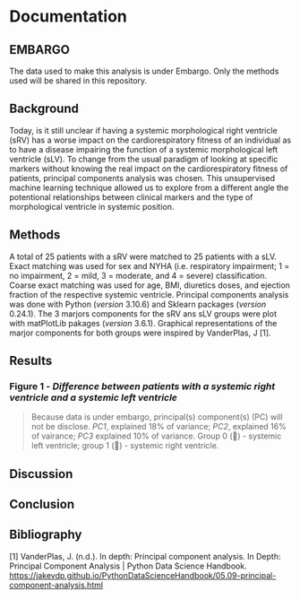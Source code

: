 # Documentation

## **EMBARGO**
The data used to make this analysis is under Embargo. Only the methods used will be shared in this repository.

## Background
Today, is it still unclear if having a systemic morphological right ventricle (sRV) has a worse impact on the cardiorespiratory fitness of an individual as to have a disease impairing the function of a systemic morphological left ventricle (sLV). To change from the usual paradigm of looking at specific markers without knowing the real impact on the cardiorespiratory fitness of patients, principal components analysis was chosen. This unsupervised machine learning technique allowed us to explore from a different angle the potentional relationships between clinical markers and the type of morphological ventricle in systemic position.

## Methods
A total of 25 patients with a sRV were matched to 25 patients with a sLV. Exact matching was used for sex and NYHA (i.e. respiratory impairment; 1 = no impairment, 2 = mild, 3 = moderate, and 4 = severe) classification. Coarse exact matching was used for age, BMI, diuretics doses, and ejection fraction of the respective systemic ventricle. Principal components analysis was done with Python (*version* 3.10.6) and Sklearn packages (*version* 0.24.1). The 3 marjors components for the sRV ans sLV groups were plot with matPlotLib pakages (*version* 3.6.1). Graphical representations of the marjor components for both groups were inspired by VanderPlas, J [1]. 

## Results

### Figure 1 - *Difference between patients with a systemic right ventricle and a systemic left ventricle*
> Because data is under embargo, principal(s) component(s) (PC) will not be disclose. *PC1*, explained 18% of variance; *PC2*, explained 16% of vairance; *PC3* explained 10% of variance. Group 0 (🔵) - systemic left ventricle; group 1 (🔴) - systemic right ventricle. 

## Discussion

## Conclusion


## Bibliography

[1] VanderPlas, J. (n.d.). In depth: Principal component analysis. In Depth: Principal Component Analysis | Python Data Science Handbook. https://jakevdp.github.io/PythonDataScienceHandbook/05.09-principal-component-analysis.html 
